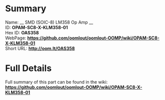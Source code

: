 
Summary
=================
  
Name: __ SMD (SOIC-8) LM358 Op Amp __    
ID: __OPAM-SC8-X-KLM358-01__   
Hex ID: __OAS358__   
WebPage: __https://github.com/oomlout/oomlout-OOMP/wiki/OPAM-SC8-X-KLM358-01__   
Short URL: __http://oom.lt/OAS358__   

Full Details
==========================
Full summary of this part can be found in the wiki:   
__https://github.com/oomlout/oomlout-OOMP/wiki/OPAM-SC8-X-KLM358-01__    

